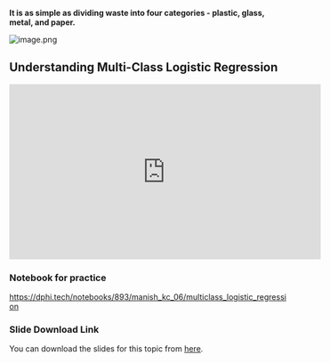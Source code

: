 **It is as simple as dividing waste into four categories - plastic, glass, metal, and paper.**







![image.png](https://dphi-live.s3.amazonaws.com/media_uploads/image_2a56408037994f92a50af1845ddb68c1.png)



## Understanding Multi-Class Logistic  Regression















<iframe width="560" height="315" src="https://www.youtube.com/embed/J5bXOOmkopc" title="YouTube video player" frameborder="0" allow="accelerometer; autoplay; clipboard-write; encrypted-media; gyroscope; picture-in-picture" allowfullscreen></iframe>






### Notebook for practice

https://dphi.tech/notebooks/893/manish_kc_06/multiclass_logistic_regression


### Slide Download Link

You can download the slides for this topic from [here](https://docs.google.com/presentation/d/1vowTeCPusyzz1KN7I3rXpLd0ZarEvK1uS5OtBA0D6Bk/edit?usp=sharing).